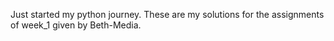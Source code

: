 Just started my python journey. These are my solutions for the assignments of week_1 given by Beth-Media.